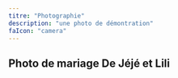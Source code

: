 ```yaml
---
titre: "Photographie"
description: "une photo de démontration"
faIcon: "camera"
---
```


## Photo de mariage De Jéjé et Lili